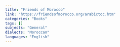 ```yaml
---
title: "Friends of Morocco"
link: "https://friendsofmorocco.org/arabictoc.htm"
categories: "Books"
tags: []
subjects: "General"
dialects: "Moroccan"
languages: "English"
---
```

